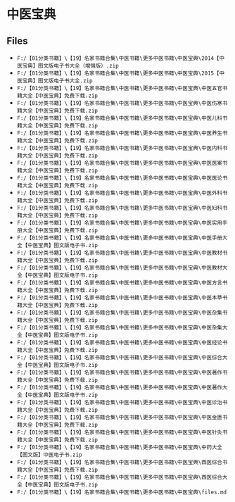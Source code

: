 # 中医宝典

## Files

- `F:/【01分类书籍】\【19】名家书籍合集\中医书籍\更多中医书籍\中医宝典\2014【中医宝典】图文版电子书大全（增强版）.zip`
- `F:/【01分类书籍】\【19】名家书籍合集\中医书籍\更多中医书籍\中医宝典\2015【中医宝典】图文版电子书大全.zip`
- `F:/【01分类书籍】\【19】名家书籍合集\中医书籍\更多中医书籍\中医宝典\中医五官书籍大全【中医宝典】免费下载.zip`
- `F:/【01分类书籍】\【19】名家书籍合集\中医书籍\更多中医书籍\中医宝典\中医伤寒书籍大全【中医宝典】免费下载.zip`
- `F:/【01分类书籍】\【19】名家书籍合集\中医书籍\更多中医书籍\中医宝典\中医儿科书籍大全【中医宝典】免费下载.zip`
- `F:/【01分类书籍】\【19】名家书籍合集\中医书籍\更多中医书籍\中医宝典\中医养生书籍大全【中医宝典】免费下载.zip`
- `F:/【01分类书籍】\【19】名家书籍合集\中医书籍\更多中医书籍\中医宝典\中医内科书籍大全【中医宝典】免费下载.zip`
- `F:/【01分类书籍】\【19】名家书籍合集\中医书籍\更多中医书籍\中医宝典\中医医案书籍大全【中医宝典】免费下载.zip`
- `F:/【01分类书籍】\【19】名家书籍合集\中医书籍\更多中医书籍\中医宝典\中医医论书籍大全【中医宝典】免费下载.zip`
- `F:/【01分类书籍】\【19】名家书籍合集\中医书籍\更多中医书籍\中医宝典\中医外科书籍大全【中医宝典】免费下载.zip`
- `F:/【01分类书籍】\【19】名家书籍合集\中医书籍\更多中医书籍\中医宝典\中医妇科书籍大全【中医宝典】免费下载.zip`
- `F:/【01分类书籍】\【19】名家书籍合集\中医书籍\更多中医书籍\中医宝典\中医实用手册大全【中医宝典】免费下载.zip`
- `F:/【01分类书籍】\【19】名家书籍合集\中医书籍\更多中医书籍\中医宝典\中医手册大全【中医宝典】图文版电子书.zip`
- `F:/【01分类书籍】\【19】名家书籍合集\中医书籍\更多中医书籍\中医宝典\中医教材书籍大全【中医宝典】免费下载.zip`
- `F:/【01分类书籍】\【19】名家书籍合集\中医书籍\更多中医书籍\中医宝典\中医教材大全【中医宝典】图文版电子书.zip`
- `F:/【01分类书籍】\【19】名家书籍合集\中医书籍\更多中医书籍\中医宝典\中医方言书籍大全【中医宝典】免费下载.zip`
- `F:/【01分类书籍】\【19】名家书籍合集\中医书籍\更多中医书籍\中医宝典\中医本草书籍大全【中医宝典】免费下载.zip`
- `F:/【01分类书籍】\【19】名家书籍合集\中医书籍\更多中医书籍\中医宝典\中医杂集书籍大全【中医宝典】免费下载.zip`
- `F:/【01分类书籍】\【19】名家书籍合集\中医书籍\更多中医书籍\中医宝典\中医杂集大全【中医宝典】图文版电子书.zip`
- `F:/【01分类书籍】\【19】名家书籍合集\中医书籍\更多中医书籍\中医宝典\中医经论书籍大全【中医宝典】免费下载.zip`
- `F:/【01分类书籍】\【19】名家书籍合集\中医书籍\更多中医书籍\中医宝典\中医综合大全【中医宝典】图文版电子书.zip`
- `F:/【01分类书籍】\【19】名家书籍合集\中医书籍\更多中医书籍\中医宝典\中医著作书籍大全【中医宝典】免费下载.zip`
- `F:/【01分类书籍】\【19】名家书籍合集\中医书籍\更多中医书籍\中医宝典\中医著作大全【中医宝典】图文版电子书.zip`
- `F:/【01分类书籍】\【19】名家书籍合集\中医书籍\更多中医书籍\中医宝典\中医诊治书籍大全【中医宝典】免费下载.zip`
- `F:/【01分类书籍】\【19】名家书籍合集\中医书籍\更多中医书籍\中医宝典\中医金匮书籍大全【中医宝典】免费下载.zip`
- `F:/【01分类书籍】\【19】名家书籍合集\中医书籍\更多中医书籍\中医宝典\中医针灸书籍大全【中医宝典】免费下载.zip`
- `F:/【01分类书籍】\【19】名家书籍合集\中医书籍\更多中医书籍\中医宝典\中药大全【图文版】中医电子书.zip`
- `F:/【01分类书籍】\【19】名家书籍合集\中医书籍\更多中医书籍\中医宝典\西医综合书籍大全【中医宝典】免费下载.zip`
- `F:/【01分类书籍】\【19】名家书籍合集\中医书籍\更多中医书籍\中医宝典\西医综合大全【中医宝典】图文版电子书.zip`
- `F:/【01分类书籍】\【19】名家书籍合集\中医书籍\更多中医书籍\中医宝典\files.md`
